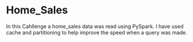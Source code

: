 # Home_Sales

In this Cahllenge a home_sales data was read using PySpark. I have used cache and partitioning to help improve the speed when a query was made.